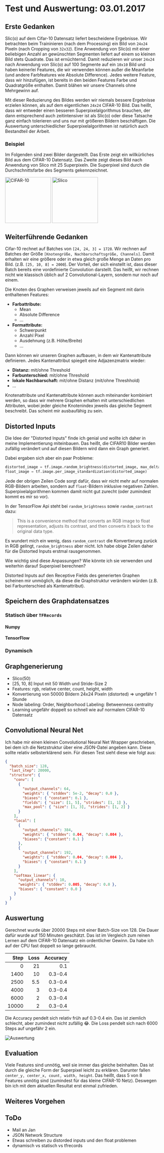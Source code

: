 # Test und Auswertung: 03.01.2017

## Erste Gedanken

Slic(o) auf dem Cifar-10 Datensatz liefert bescheidene Ergebnisse.
Wir betrachten beim Traininieren (nach dem Processing) ein Bild von `24x24`
Pixeln (nach Cropping von `32x32`).
Eine Anwendung von Slic(o) mit einer beliebigen Anzahl an gewünschten Segmenten
liefert auf einem so kleinen Bild stets Quadrate.
Das ist ernüchternd.
Damit reduzieren wir unser `24x24` nach Anwendung von Slic(o) auf 100 Segmente
auf ein `10x10` Bild und haben keinerlei Features, die wir verwenden können
außer die Meanfarbe (und andere Farbfeatures wie Absolute Difference).
Jedes weitere Feature, dass wir hinzufügen, ist bereits in den beiden Features
Farbe und Quadratgröße enthalten.
Damit blähen wir unsere Channels ohne Mehrgewinn auf.

Mit dieser Reduzierung des Bildes werden wir niemals bessere Ergebnisse
erzielen können, als auf dem eigentlichen `24x24` CIFAR-10 Bild.
Das heißt, dass wir entweder einen besseren Superpixelalgorithmus brauchen, der
dann entsprechend auch zeitintensiver ist als Slic(o) oder diese Tatsache ganz
einfach tolerieren und uns nur mit größeren Bildern beschäftigen.
Die Auswertung unterschiedlicher Superpixelalgorithmen ist natürlich auch
Bestandteil der Arbeit.

### Beispiel

Im Folgenden sind zwei Bilder dargestellt.
Das Erste zeigt ein willkürliches Bild aus dem CIFAR-10 Datensatz.
Das Zweite zeigt dieses Bild nach Anwendung von Slico mit 25 Superpixeln.
Die Superpixel sind durch die Durchschnittsfarbe des Segments gekennzeichnet.

<img src="images/cifar10.png" alt="CIFAR-10" width="150" />
<img src="images/cifar10_slico_25.png" alt="Slico" width="150" />

## Weiterführende Gedanken

Cifar-10 rechnet auf Batches von `[24, 24, 3] = 1728`.
Wir rechnen auf Batches der Größe `[Knotengröße, Nachbarschaftsgröße,
Channels]`.
Damit erhalten wir eine größere oder in etwa gleich große Menge an Daten pro
Bild. (z.B. `[25, 10, 8] = 2000`).
Der Vorteil, der sich einstellt ist, dass dieser Batch bereits eine
vordefinierte Convolution darstellt.
Das heißt, wir rechnen nicht wie klassisch üblich auf 2 Convolutional-Layern,
sondern nur noch auf einem.

Die Knoten des Graphen verweisen jeweils auf ein Segment mit darin enthaltenen
Features:
* **Farbattribute:**
  * Mean
  * Absolute Difference
  * ...
* **Formattribute:**
  * Schwerpunkt
  * Anzahl Pixel
  * Ausdehnung (z.B. Höhe/Breite)
  * ...

Dann können wir unseren Graphen aufbauen, in dem wir Kantenattribute
definieren.
Jedes Kantenattribut spiegelt eine Adjazenzmatrix wieder:
* **Distanz:** mit/ohne Threshold
* **Farbunterschied:** mit/ohne Threshold
* **lokale Nachbarschaft:** mit/ohne Distanz (mit/ohne Threshhold)
* ...

Knotenattribute und Kantenattribute können auch miteinander kombiniert werden,
so dass wir mehrere Graphen erhalten mit unterschiedlichen Attributen, wobei
jeder gleiche Knotenindex jeweils das gleiche Segment beschreibt.
Das scheint mir ausbaufähig zu sein.

## Distorted Inputs

Die Idee der "Distorted Inputs" finde ich genial und wollte ich daher in meine
Implementierung miteinbauen.
Das heißt, die CIFAR10 Bilder werden zufällig verändert und auf diesen Bildern
wird dann ein Graph generiert.

Dabei ergaben sich aber ein paar Probleme:

```python
distorted_image = tf.image.random_brightness(distorted_image, max_delta=63)
float_image = tf.image.per_image_standardization(distorted_image)
```

Jede der obrigen Zeilen Code sorgt dafür, dass wir nicht mehr auf normalen
RGB-Bildern arbeiten, sondern auf `float`-Bildern inklusive negativen Zahlen.
Superpixelalgorithmen kommen damit nicht gut zurecht (oder zumindest kommt es
mir so vor).

In der TensorFlow Api steht bei `random_brightness` sowie `random_contrast`
dazu:

> This is a convenience method that converts an RGB image to float
> representation, adjusts its contrast, and then converts it back to the
> original data type.

Es wundert mich ein wenig, dass `random_contrast` die Konvertierung zurück in 
RGB gelingt, `random_brightness` aber nicht.
Ich habe obige Zeilen daher für die Distorted Inputs erstmal rausgenommen.

Wie wichtig sind diese Anpassungen?
Wie könnte ich sie verwenden und weiterhin darauf Superpixel berechnen?

Distorted Inputs auf den Receptive Fields des generierten Graphen scheinen mir
unmöglich, da diese die Graphstruktur verändern würden (z.B. bei
Farbunterschied als Kantenattribut).

## Speichern des Graphdatensatzes

### Statisch über `TFRecords`

#### Numpy

#### TensorFlow

### Dynamisch

## Graphgenerierung

* Slico(50)
* [25, 10, 8] Input mit 50 Width und Stride-Size 2
* Features: rgb, relative center, count, height, width
* Konvertierung von 50000 Bildern 24x24 Pixeln (distorted) => ungefähr 1 Stunde
* Node labeling: Order, Neighborhood Labeling: Betweenness centrality
* Learning ungefähr doppelt so schnell wie auf normalem CIFAR-10 Datensatz

## Convolutional Neural Net

Ich habe mir einen kleinen Convolutional Neural Net Wrapper geschrieben, bei
dem ich die Netzstruktur über eine JSON-Datei angeben kann.
Diese sollte relativ selbsterklärend sein.
Für diesen Test sieht diese wie folgt aus:

```json
{
  "batch_size": 128,
  "last_step": 20000,
  "structure": {
    "conv": [
      {
        "output_channels": 64,
        "weights": { "stddev": 5e-2, "decay": 0.0 },
        "biases": { "constant": 0.1 },
        "fields": { "size": [1, 5], "strides": [1, 1] },
        "max_pool": { "size": [1, 3], "strides": [1, 2] }
      }
    ],
    "local": [
      {
        "output_channels": 384,
        "weights": { "stddev": 0.04, "decay": 0.004 },
        "biases": {"constant": 0.1 }
      },
      {
        "output_channels": 192,
        "weights": { "stddev": 0.04, "decay": 0.004 },
        "biases": { "constant": 0.1 }
      }
    ],
    "softmax_linear": {
      "output_channels": 10,
      "weights": { "stddev": 0.005, "decay": 0.0 },
      "biases": { "constant": 0.0 }
    }
  }
}
```

## Auswertung

Gerechnet wurde über 20000 Steps mit einer Batch-Size von 128.
Die Dauer dafür wurde auf 150 Minuten geschätzt.
Das ist im Vergleich zum reinen Lernen auf dem CIFAR-10 Datensatz ein
ordentlicher Gewinn.
Da habe ich auf der CPU fast doppelt so lange gebraucht.

| Step  | Loss | Accuracy |
| -----:| ----:| --------:|
| 0     | 21   | 0.1      |
| 1400  | 10   | 0.3-0.4  |
| 2500  | 5.5  | 0.3-0.4  |
| 4000  | 3    | 0.3-0.4  |
| 6000  | 2    | 0.3-0.4  |
| 10000 | 2    | 0.3-0.4  |

Die Accuracy pendelt sich relativ früh auf 0.3-0.4 ein. Das ist ziemlich
schlecht, aber zumindest nicht zufällig 😂.
Die Loss pendelt sich nach 6000 Steps auf ungefähr 2 ein.

<img src="images/test2.png" alt="Auswertung" />

## Evaluation

Viele Features sind unnötig, weil sie immer das gleiche beinhalten.
Das ist durch die gleiche Form der Superpixel leicht zu erklären.
Darunter fallen `center_y, center_x, count, width, height`.
Das heißt, dass 5 von 8 Features unnötig sind (zumindest für das kleine
CIFAR-10 Netz).
Deswegen bin ich mit dem aktuellen Resultat erst einmal zufrieden.

## Weiteres Vorgehen

## ToDo

* Mail an Jan
* JSON Network Structure
* Etwas schreiben zu distorded inputs und den float problemen
* dynamisch vs statisch vs tfrecords
